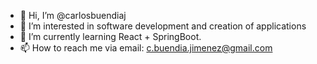 - 👋 Hi, I’m @carlosbuendiaj
- 👀 I’m interested in software development and creation of applications
- 🌱 I’m currently learning React + SpringBoot.
- 📫 How to reach me via email: c.buendia.jimenez@gmail.com 

<!---
carlosbuendiaj/carlosbuendiaj is a ✨ special ✨ repository because its `README.md` (this file) appears on your GitHub profile.
You can click the Preview link to take a look at your changes.
--->
